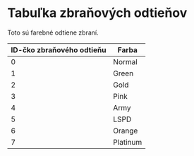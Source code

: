# Tabuľka zbraňových odtieňov

Toto sú farebné odtiene zbraní.

| ID-čko zbraňového odtieňu | Farba    |
| ------------------------- | -------- |
| 0                         | Normal   |
| 1                         | Green    |
| 2                         | Gold     |
| 3                         | Pink     |
| 4                         | Army     |
| 5                         | LSPD     |
| 6                         | Orange   |
| 7                         | Platinum |
